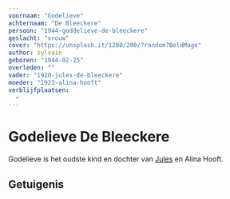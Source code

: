 ```yaml
---
voornaam: "Godelieve"
achternaam: "De Bleeckere"
persoon: "1944-goddelieve-de-bleeckere"
geslacht: "vrouw"
cover: "https://unsplash.it/1280/200/?random?BoldMage"
author: sylvain
geboren: "1944-02-25"
overleden: ""
vader: "1920-jules-de-bleeckere"
moeder: "1923-alina-hooft"   
verblijfplaatsen:
  - 
---
```

# Godelieve De Bleeckere
Godelieve is het oudste kind en dochter van [Jules](1920-jules-de-bleeckere) en Alina Hooft.

## Getuigenis





